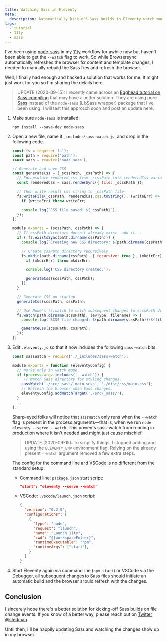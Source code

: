 ```yaml
---
title: Watching Sass in Eleventy
meta:
  description: Automatically kick-off Sass builds in Eleventy watch mode with this workflow.
tags:
  - tutorial
  - 11ty
  - sass
---
```


I've been using [node-sass](https://github.com/sass/node-sass) in my [11ty](https://11ty.dev/) workflow for awhile now but haven't been able to get the `--watch` flag to work. So while Browsersync automatically refreshes the browser for content and template changes, I needed to manually rebuild the Sass files and refresh the browser.

Well, I finally had enough and hacked a solution that works for me. It might just work for you so I'm sharing the details here.

> UPDATE (2020-09-15): I recently came across an [Egghead tutorial on Sass compiling](https://egghead.io/lessons/11ty-add-sass-compiling-and-watch-for-changes-in-eleventy-11ty) that may have a better solution. They are using pure [Sass](https://www.npmjs.com/package/sass) instead of the `node-sass` (LibSass wrapper) package that I've been using. I will test this approach soon and post an update here.

1. Make sure `node-sass` is installed.

    ```shell
    npm install --save-dev node-sass
    ```

2. Open a new file, name it `_includes/sass-watch.js`, and drop in the following code.

    ```js
    const fs = require('fs');
    const path = require('path');
    const sass = require('node-sass');

    // Generate and save CSS.
    const generateCss = (_scssPath, _cssPath) => {
      // Encapsulate rendered css from _scssPath into renderedCss variable
      const renderedCss = sass.renderSync({ file: _scssPath });

      // Then write result css string to _cssPath file
      fs.writeFile(_cssPath, renderedCss.css.toString(), (writeErr) => {
        if (writeErr) throw writeErr;

        console.log(`CSS file saved: ${_cssPath}`);
      });
    };

    module.exports = (scssPath, cssPath) => {
      // If cssPath directory doesn't already exist, add it...
      if (!fs.existsSync(path.dirname(cssPath))) {
        console.log(`Creating new CSS directory: ${path.dirname(cssPath)}/`);

        // Create cssPath directory recursively
        fs.mkdir(path.dirname(cssPath), { recursive: true }, (mkdirErr) => {
          if (mkdirErr) throw mkdirErr;

          console.log('CSS directory created.');

          generateCss(scssPath, cssPath);
        });
      }

      // Generate CSS on startup
      generateCss(scssPath, cssPath);

      // Use Node's fs.watch to catch subsequent changes to scssPath directory
      fs.watch(path.dirname(scssPath), (evType, filename) => {
        console.log(`SCSS file changed: ${path.dirname(scssPath)}/${filename}`);

        generateCss(scssPath, cssPath);
      });
    };
    ```

3. Edit `.eleventy.js` so that it now includes the following `sass-watch` bits.

    ```js
    const sassWatch = require('./_includes/sass-watch');

    module.exports = function (eleventyConfig) {
      // Works only in watch mode.
      if (process.argv.includes('--watch')) {
         // Watch Sass directory for styling changes.
        sassWatch('./src/_sass/_main.scss', './dist/css/main.css');
        // Refresh the browser when Sass changes.
        eleventyConfig.addWatchTarget('./src/_sass/');
      }
      ..
    };
    ```

    Sharp-eyed folks will notice that `sassWatch` only runs when the `--watch` flag is present in the process arguments—that is, when we run `node eleventy --serve --watch`. This prevents sass-watch from running in production where it isn't needed and might just cause mischief.

    > UPDATE (2020-09-15): To simplify things, I stopped adding and using the `ELEVENTY_ENV` environment flag. Relying on the already present `--watch` argument removed a few extra steps.

    The config for the command line and VSCode is no different from the standard setup:

    * Command line: `package.json` start script:

        ```json
        "start": "eleventy --serve --watch"
        ```

    * VSCode: `.vscode/launch.json` script:

        ```json
        {
          "version": "0.2.0",
          "configurations": [
            {
              "type": "node",
              "request": "launch",
              "name": "Launch 11ty",
              "cwd": "${workspaceFolder}",
              "runtimeExecutable": "npm",
              "runtimeArgs": ["start"],
            }
          ]
        }
        ```

4. Start Eleventy again via command line (`npm start`) or VSCode via the Debugger, all subsequent changes to Sass files should initiate an automatic build and the browser should refresh with the changes.

## Conclusion

I sincerely hope there's a better solution for kicking-off Sass builds on file change events. If you know of a better way, please reach out on [Twitter @stedman](https://twitter.com/stedman).

Until then, I'll be happily updating Sass and watching the changes show up in my browser.
